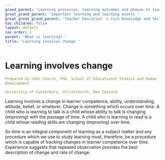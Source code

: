 ```yaml
---
grand_parent: 'Learning processes, learning outcomes and phases of learning '
great_grand_parent: 'Important learning and teaching events '
great_great_grand_parent: 'Teacher Education''s Core Knowledge and Skills.'
has_children: false
layout: default
nav_order: 1
parent: 'What is learning? '
title: 'Learning involves change '
---
```

# Learning involves change


```yaml
Prepared by John Church, PhD, School of Educational Studies and Human
Development

University of Canterbury, Christchurch, New Zealand.
```


Learning involves a change in learner competence, ability,
understanding, attitude, belief, or whatever. Change is something which
occurs over time. A child who is learning to talk is a child whose
ability to talk is changing (improving) with the passage of time. A
child who is learning to read is a child whose reading skills are
changing (improving) over time.

So time is an integral component of learning as a subject matter and any
procedure which we use to study learning must, therefore, be a procedure
which is capable of tracking changes in learner competence over time.
Experience suggests that repeated observation provides the best
description of change and rate of change.
